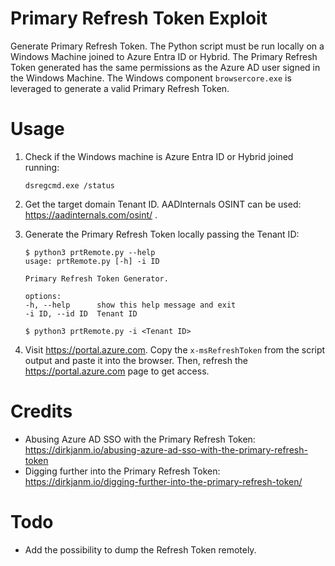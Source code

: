 # Primary Refresh Token Exploit
Generate Primary Refresh Token. The Python script must be run locally on a Windows Machine joined to Azure Entra ID or Hybrid. The Primary Refresh Token generated has the same permissions as the Azure AD user signed in the Windows Machine. The Windows component `browsercore.exe` is leveraged to generate a valid Primary Refresh Token.

# Usage
1. Check if the Windows machine is Azure Entra ID or Hybrid joined running:
	```
	dsregcmd.exe /status
	```

2. Get the target domain Tenant ID. AADInternals OSINT can be used: https://aadinternals.com/osint/ .

3. Generate the Primary Refresh Token locally passing the Tenant ID:
	```
	$ python3 prtRemote.py --help
	usage: prtRemote.py [-h] -i ID

	Primary Refresh Token Generator.

	options:
	-h, --help      show this help message and exit
	-i ID, --id ID  Tenant ID

	$ python3 prtRemote.py -i <Tenant ID>
	```

4. Visit https://portal.azure.com. Copy the `x-msRefreshToken` from the script output and paste it into the browser. Then, refresh the https://portal.azure.com page to get access.


# Credits
- Abusing Azure AD SSO with the Primary Refresh Token: https://dirkjanm.io/abusing-azure-ad-sso-with-the-primary-refresh-token 
- Digging further into the Primary Refresh Token: https://dirkjanm.io/digging-further-into-the-primary-refresh-token/ 

# Todo
- Add the possibility to dump the Refresh Token remotely.
